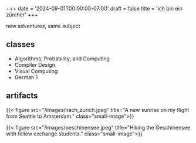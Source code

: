+++
date = '2024-09-01T00:00:00-07:00'
draft = false
title = 'ich bin ein zürcher'
+++

new adventures, same subject

<!--more-->

## classes

- Algorithms, Probability, and Computing
- Compiler Design
- Visual Computing
- German 1

## artifacts

{{< figure src="/images/nach_zurich.jpeg"
    title="A new sunrise on my flight from Seattle to Amsterdam." class="small-image">}}

{{< figure src="/images/oeschinensee.jpeg"
    title="Hiking the Oeschinensee with fellow exchange students." class="small-image">}}
